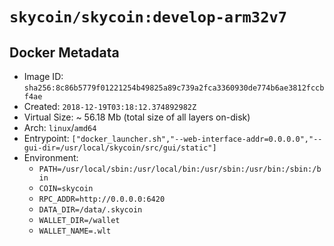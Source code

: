 # `skycoin/skycoin:develop-arm32v7`

## Docker Metadata

- Image ID: `sha256:8c86b5779f01221254b49825a89c739a2fca3360930de774b6ae3812fccbf4ae`
- Created: `2018-12-19T03:18:12.374892982Z`
- Virtual Size: ~ 56.18 Mb
    (total size of all layers on-disk)
- Arch: `linux`/`amd64`
- Entrypoint: `["docker_launcher.sh","--web-interface-addr=0.0.0.0","--gui-dir=/usr/local/skycoin/src/gui/static"]`
- Environment:
    - `PATH=/usr/local/sbin:/usr/local/bin:/usr/sbin:/usr/bin:/sbin:/bin`
    - `COIN=skycoin`
    - `RPC_ADDR=http://0.0.0.0:6420`
    - `DATA_DIR=/data/.skycoin`
    - `WALLET_DIR=/wallet`
    - `WALLET_NAME=.wlt`

